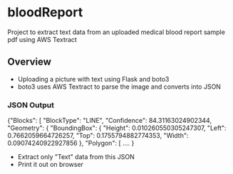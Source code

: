 # bloodReport
Project to extract text data from an uploaded medical blood report sample pdf using AWS Textract

## Overview
- Uploading a picture with text using Flask and boto3
- boto3 uses AWS Textract to parse the image and converts into JSON

### JSON Output
{"Blocks": [
      "BlockType": "LINE",
      "Confidence": 84.31163024902344,
      "Geometry": {
        "BoundingBox": {
          "Height": 0.010260550305247307,
          "Left": 0.7662059664726257,
          "Top": 0.1755794882774353,
          "Width": 0.09074240922927856
        },
        "Polygon": [ .... }
        
 - Extract only "Text" data from this JSON
 - Print it out on browser
